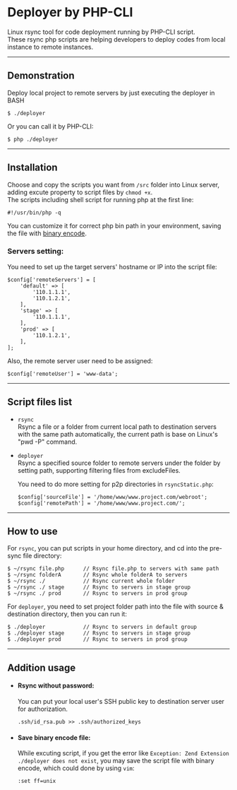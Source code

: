 Deployer by PHP-CLI
=====

Linux rsync tool for code deployment running by PHP-CLI script.  
These rsync php scripts are helping developers to deploy codes from local instance to remote instances.

---

Demonstration
-----

Deploy local project to remote servers by just executing the deployer in BASH

```
$ ./deployer
```
Or you can call it by PHP-CLI:
```
$ php ./deployer
```

---

Installation
-----

Choose and copy the scripts you want from `/src` folder into Linux server, adding excute property to script files by `chmod +x`.  
The scripts including shell script for running php at the first line:
```
#!/usr/bin/php -q
```
You can customize it for correct php bin path in your environment, saving the file with [binary encode](#save-bin-file).

### Servers setting:

You need to set up the target servers' hostname or IP into the script file:

```
$config['remoteServers'] = [
    'default' => [
        '110.1.1.1',
        '110.1.2.1',
    ],
    'stage' => [
        '110.1.1.1',
    ],
    'prod' => [
        '110.1.2.1',
    ],
];
```

Also, the remote server user need to be assigned:

```
$config['remoteUser'] = 'www-data';
```

---

Script files list
-----

- `rsync`  
     Rsync a file or a folder from current local path to destination servers with the same path automatically, the current path is base on Linux's "pwd -P" command.

- `deployer`  
    Rsync a specified source folder to remote servers under the folder by setting path, supporting filtering files from excludeFiles.
    
    You need to do more setting for p2p directories in `rsyncStatic.php`:
    ```
    $config['sourceFile'] = '/home/www/www.project.com/webroot';
    $config['remotePath'] = '/home/www/www.project.com/';
    ```

---

How to use
-----

For `rsync`, you can put scripts in your home directory, and cd into the pre-sync file directory:

```
$ ~/rsync file.php      // Rsync file.php to servers with same path
$ ~/rsync folderA       // Rsync whole folderA to servers
$ ~/rsync ./            // Rsync current whole folder
$ ~/rsync ./ stage      // Rsync to servers in stage group
$ ~/rsync ./ prod       // Rsync to servers in prod group
```

For `deployer`, you need to set project folder path into the file with source & destination directory, then you can run it:
```
$ ./deployer            // Rsync to servers in default group
$ ./deployer stage      // Rsync to servers in stage group
$ ./deployer prod       // Rsync to servers in prod group
```

---

Addition usage
-----

- #### Rsync without password:  
    You can put your local user's SSH public key to destination server user for authorization.
    ```
    .ssh/id_rsa.pub >> .ssh/authorized_keys
    ```

- #### Save binary encode file: <a name="save-bin-file"></a>  
  
    While excuting script, if you get the error like `Exception: Zend Extension ./deployer does not exist`, you may save the script file with binary encode, which could done by using `vim`:

    ```
    :set ff=unix
    ```



